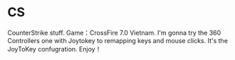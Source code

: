 # CS
CounterStrike stuff.
Game：CrossFire 7.0 Vietnam.
I'm gonna try the 360 Controllers one with Joytokey to remapping keys and mouse clicks.
It's the JoyToKey confugration.
Enjoy！
